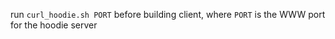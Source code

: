 run `curl_hoodie.sh PORT` before building client,
where `PORT` is the WWW port for the hoodie server
